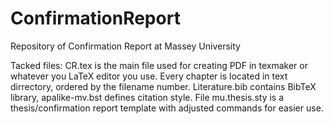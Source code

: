 # ConfirmationReport
Repository of Confirmation Report at Massey University

Tacked files:
CR.tex is the main file used for creating PDF in texmaker or whatever you LaTeX editor you use.
Every chapter is located in text dirrectory, ordered by the filename number.
Literature.bib contains BibTeX library, apalike-mv.bst defines citation style.
File mu.thesis.sty is a thesis/confirmation report template with adjusted commands for easier use.

